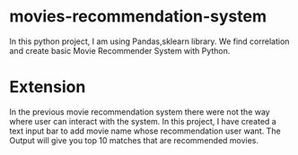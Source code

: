 #  movies-recommendation-system
In this python project, I am using Pandas,sklearn library. We find correlation and create basic Movie Recommender System with Python.
# Extension
In the previous movie recommendation system there were not the way where user can interact with the system. In this project, I have created a text input bar to add movie name whose recommendation user want. The Output will give you top 10 matches that are recommended movies.
